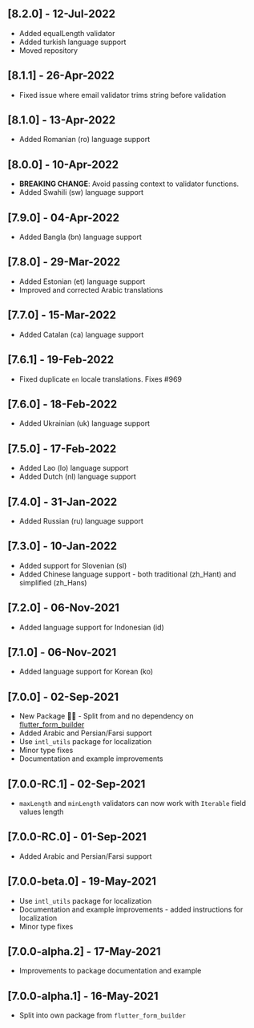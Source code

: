 ## [8.2.0] - 12-Jul-2022

* Added equalLength validator
* Added turkish language support
* Moved repository

## [8.1.1] - 26-Apr-2022

* Fixed issue where email validator trims string before validation 

## [8.1.0] - 13-Apr-2022

* Added Romanian (ro) language support

## [8.0.0] - 10-Apr-2022

* **BREAKING CHANGE**: Avoid passing context to validator functions.
* Added Swahili (sw) language support

## [7.9.0] - 04-Apr-2022

* Added Bangla (bn) language support

## [7.8.0] - 29-Mar-2022

* Added Estonian (et) language support
* Improved and corrected Arabic translations

## [7.7.0] - 15-Mar-2022

* Added Catalan (ca) language support

## [7.6.1] - 19-Feb-2022

* Fixed duplicate `en` locale translations. Fixes #969

## [7.6.0] - 18-Feb-2022

* Added Ukrainian (uk) language support

## [7.5.0] - 17-Feb-2022

* Added Lao (lo) language support
* Added Dutch (nl) language support

## [7.4.0] - 31-Jan-2022

* Added Russian (ru) language support

## [7.3.0] - 10-Jan-2022

* Added support for Slovenian (sl)
* Added Chinese language support - both traditional (zh_Hant) and simplified (zh_Hans)

## [7.2.0] - 06-Nov-2021

* Added language support for Indonesian (id)

## [7.1.0] - 06-Nov-2021

* Added language support for Korean (ko)

## [7.0.0] - 02-Sep-2021

* New Package 🎉🎊 - Split from and no dependency on [flutter_form_builder](https://pub.dev/packages/flutter_form_builder)
* Added Arabic and Persian/Farsi support
* Use `intl_utils` package for localization
* Minor type fixes
* Documentation and example improvements

## [7.0.0-RC.1] - 02-Sep-2021

* `maxLength` and `minLength` validators can now work with `Iterable` field values length

## [7.0.0-RC.0] - 01-Sep-2021

* Added Arabic and Persian/Farsi support

## [7.0.0-beta.0] - 19-May-2021

* Use `intl_utils` package for localization
* Documentation and example improvements - added instructions for localization
* Minor type fixes

## [7.0.0-alpha.2] - 17-May-2021

* Improvements to package documentation and example

## [7.0.0-alpha.1] - 16-May-2021

* Split into own package from `flutter_form_builder`
